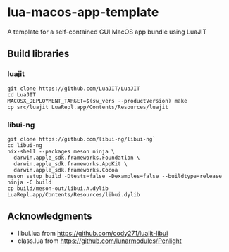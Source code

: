# lua-macos-app-template
A template for a self-contained GUI MacOS app bundle using LuaJIT

## Build libraries

### luajit

```
git clone https://github.com/LuaJIT/LuaJIT
cd LuaJIT
MACOSX_DEPLOYMENT_TARGET=$(sw_vers --productVersion) make
cp src/luajit LuaRepl.app/Contents/Resources/luajit
```

### libui-ng

```
git clone https://github.com/libui-ng/libui-ng`
cd libui-ng
nix-shell --packages meson ninja \
  darwin.apple_sdk.frameworks.Foundation \
  darwin.apple_sdk.frameworks.AppKit \
  darwin.apple_sdk.frameworks.Cocoa
meson setup build -Dtests=false -Dexamples=false --buildtype=release
ninja -C build
cp build/meson-out/libui.A.dylib LuaRepl.app/Contents/Resources/libui.dylib
```

## Acknowledgments

- libui.lua from https://github.com/cody271/luajit-libui
- class.lua from https://github.com/lunarmodules/Penlight